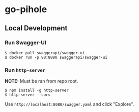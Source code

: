 # go-pihole

## Local Development

### Run Swagger-UI

```
$ docker pull swaggerapi/swagger-ui
$ docker run -p 80:8080 swaggerapi/swagger-ui
```

### Run `http-server`

**NOTE:** Must be ran from repo root.

```
$ npm install -g http-server
$ http-server --cors
```

Use `http://localhost:8080/swagger.yaml` and click "Explore".
